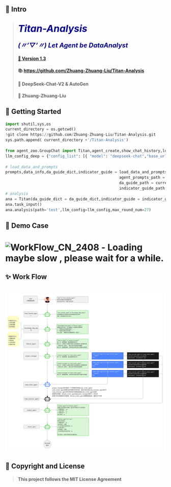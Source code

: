 
## 🤖 Intro
 
> ## <span style="color:darkblue; font-size:30px; font-weight:bold; font-style:italic;">Titan-Analysis</span>
> #### <span style="color:darkblue; font-size:20px; font-weight:bold; font-style:italic;">(〃’▽’〃) Let Agent be DataAnalyst</span>
> #### <a href="https://github.com/Zhuang-Zhuang-Liu/Titan-Analysis">🔗 Version 1.3</a>
> #### 📚 https://github.com/Zhuang-Zhuang-Liu/Titan-Analysis
> #### 🤝 DeepSeek-Chat-V2 & AutoGen
> #### 📢 Zhuang-Zhuang-Liu
 
   
## 🚀 Getting Started
```python
import shutil,sys,os
current_directory = os.getcwd()
!git clone https://github.com/Zhuang-Zhuang-Liu/Titan-Analysis.git
sys.path.append( current_directory +'/Titan-Analysis') 

from agent_zoo.GroupChat import Titan,agent_create,show_chat_history,load_data_and_prompts
llm_config_deep = {"config_list": [{ "model": "deepseek-chat","base_url": 'https://api.deepseek.com/v1',"api_key": "sk-xx","temperature": 1.0 }] }

# load_data_and_prompts
prompts,data_info,da_guide_dict,indicator_guide = load_data_and_prompts(dataset_card_path = current_directory +'/Titan-Analysis/dataset/',
                                                  agent_prompts_path = current_directory +'/Titan-Analysis/agent_zoo/agent_prompts.json',
                                                  da_guide_path = current_directory +'/Titan-Analysis/rag_zoo/data_analysis_guide_dict.json',
                                                  indicator_guide_path = current_directory +'/Titan-Analysis/rag_zoo/indicator_guide11.json' )
# analysis
ana = Titan(da_guide_dict = da_guide_dict,indicator_guide = indicator_guide,datacard=data_info,prompts=prompts,llm_config=llm_config)
ana.task_input()
ana.analysis(path='test',llm_config=llm_config,max_round_num=27)
```

## 🥪 Demo Case
<h1 align="left">
<img src="https://github.com/Zhuang-Zhuang-Liu/Titan-Analysis/blob/main/picture/demo_work_flow.gif" width="800" alt="WorkFlow_CN_2408">
- Loading maybe slow , please wait for a while.
</h1>
  
## ✨ Work Flow
<h1 align="left">
<img src="https://github.com/Zhuang-Zhuang-Liu/Titan-Analysis/blob/main/picture/WorkFlow_CN_2408.png" width="800" alt="WorkFlow_CN_2408">
</h1>

## 🔐 Copyright and License
> #### This project follows the MIT License Agreement

